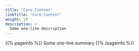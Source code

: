 ```yaml
---
title: "Core Content"
linkTitle: "Core Content"
weight: 10
description: >
  Some one-line description
---
```


{{% pageinfo %}}
Some one-line summary
{{% /pageinfo %}}

<!-- Add more content  -->
